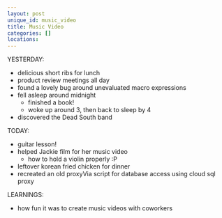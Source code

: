 ```yaml
---
layout: post
unique_id: music_video
title: Music Video
categories: []
locations: 
---
```


YESTERDAY:
* delicious short ribs for lunch
* product review meetings all day
* found a lovely bug around unevaluated macro expressions
* fell asleep around midnight
  * finished a book!
  * woke up around 3, then back to sleep by 4
* discovered the Dead South band

TODAY:
* guitar lesson!
* helped Jackie film for her music video
  * how to hold a violin properly :P
* leftover korean fried chicken for dinner
* recreated an old proxyVia script for database access using cloud sql proxy

LEARNINGS:
* how fun it was to create music videos with coworkers
